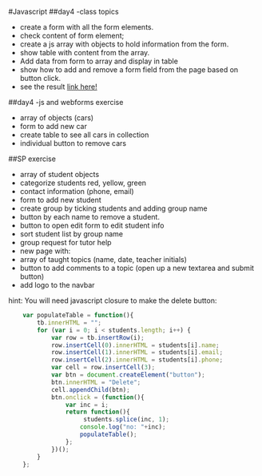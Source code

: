 #Javascript
##day4 -class topics
- create a form with all the form elements.
- check content of form element;
- create a js array with objects to hold information from the form.
- show table with content from the array.
- Add data from form to array and display in table
- show how to add and remove a form field from the page based on button click.
- see the result [link here!](http://45.55.207.235:8080/SP2/)

##day4 -js and webforms exercise
- array of objects (cars)
- form to add new car
- create table to see all cars in collection
- individual button to remove cars
 
##SP exercise
- array of student objects
- categorize students red, yellow, green
- contact information (phone, email)
- form to add new student
- create group by ticking students and adding group name
- button by each name to remove a student.
- button to open edit form to edit student info
- sort student list by group name
- group request for tutor help
- new page with:
- array of taught topics (name, date, teacher initials)
- button to add comments to a topic (open up a new textarea and submit button)
- add logo to the navbar

hint:
You will need javascript closure to make the delete button:
```javascript
    var populateTable = function(){
        tb.innerHTML = "";
        for (var i = 0; i < students.length; i++) {
            var row = tb.insertRow(i);
            row.insertCell(0).innerHTML = students[i].name;
            row.insertCell(1).innerHTML = students[i].email;
            row.insertCell(2).innerHTML = students[i].phone;
            var cell = row.insertCell(3);
            var btn = document.createElement("button");
            btn.innerHTML = "Delete";
            cell.appendChild(btn);
            btn.onclick = (function(){
                var inc = i;
                return function(){
                     students.splice(inc, 1);
                    console.log("no: "+inc);
                    populateTable();
                };
            })();
        }   
    };
```

